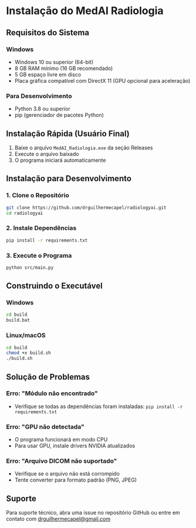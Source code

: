 # Instalação do MedAI Radiologia

## Requisitos do Sistema

### Windows
- Windows 10 ou superior (64-bit)
- 8 GB RAM mínimo (16 GB recomendado)
- 5 GB espaço livre em disco
- Placa gráfica compatível com DirectX 11 (GPU opcional para aceleração)

### Para Desenvolvimento
- Python 3.8 ou superior
- pip (gerenciador de pacotes Python)

## Instalação Rápida (Usuário Final)

1. Baixe o arquivo `MedAI_Radiologia.exe` da seção Releases
2. Execute o arquivo baixado
3. O programa iniciará automaticamente

## Instalação para Desenvolvimento

### 1. Clone o Repositório
```bash
git clone https://github.com/drguilhermecapel/radiologyai.git
cd radiologyai
```

### 2. Instale Dependências
```bash
pip install -r requirements.txt
```

### 3. Execute o Programa
```bash
python src/main.py
```

## Construindo o Executável

### Windows
```bash
cd build
build.bat
```

### Linux/macOS
```bash
cd build
chmod +x build.sh
./build.sh
```

## Solução de Problemas

### Erro: "Módulo não encontrado"
- Verifique se todas as dependências foram instaladas: `pip install -r requirements.txt`

### Erro: "GPU não detectada"
- O programa funcionará em modo CPU
- Para usar GPU, instale drivers NVIDIA atualizados

### Erro: "Arquivo DICOM não suportado"
- Verifique se o arquivo não está corrompido
- Tente converter para formato padrão (PNG, JPEG)

## Suporte

Para suporte técnico, abra uma issue no repositório GitHub ou entre em contato com drguilhermecapel@gmail.com
